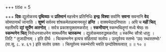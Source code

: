 +++
title = 5

+++
**दिवः** द्युलोकस्य **पृथिव्याः** च **प्रतिमानं** महत्त्वेन प्रतिनिधिः **इन्द्रः** **विश्वा** सर्वाणि **सवना** सवनानि **वेद** सोमपानार्थं जानाति । **शुष्णं** सर्वस्य शोषकमेतन्नामानमसुरं **हन्ति** । वाक्यभेदादनिघातः । अपि च **महीं** **चित्** महतीमपि **द्यां** **सूर्येण** **अतनोत्** । सर्वत्र प्रकाशयुक्तामकरोत् । **स्कभीयान्** स्कम्भथितॄणां मध्ये श्रेष्ठः सः **स्कम्भनेन** **चित्** निरोधनसाधनेन सामर्थ्येनैव **चास्कम्भ** । द्युलोकमवरुद्धमकरोत् ॥ स्कम्भिः सौत्रो धातुः । लिटि “ तुजादीनाम् । इति दीर्घः । चित्कम्भनेन इत्यत्र संहितायां सलोपः। उत्पूर्वस्य स्तम्भेः ‘उदः स्थास्तम्भोः' (पा.सू. ८. ४. ६१ ) इति सलोप उक्तः । चित्पूर्वस्य स्कम्भेरपि भवति छन्दोविषयत्वात् ॥ ॥ १० ॥